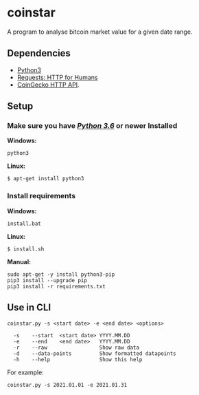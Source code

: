 # coinstar
A program to analyse bitcoin market value for a given date range.

## Dependencies ##
- [Python3](https://www.python.org/)
- [Requests: HTTP for Humans](https://docs.python-requests.org/en/master/)
- [CoinGecko HTTP API](https://www.coingecko.com/en/api/documentation).

## Setup ##

### Make sure you have [***Python 3.6***](https://www.python.org/downloads/) or newer Installed ###

**Windows:**
```
python3
```

**Linux:**
```
$ apt-get install python3
```

### Install requirements ###

**Windows:**
```
install.bat
```

**Linux:**
```
$ install.sh
```

**Manual:**
```
sudo apt-get -y install python3-pip
pip3 install --upgrade pip
pip3 install -r requirements.txt
```

## Use in CLI ##

```
coinstar.py -s <start date> -e <end date> <options>

  -s    --start  <start date> YYYY.MM.DD
  -e    --end    <end date>   YYYY.MM.DD
  -r    --raw                 Show raw data
  -d    --data-points         Show formatted datapoints
  -h    --help                Show this help
```

For example:
```
coinstar.py -s 2021.01.01 -e 2021.01.31
```
